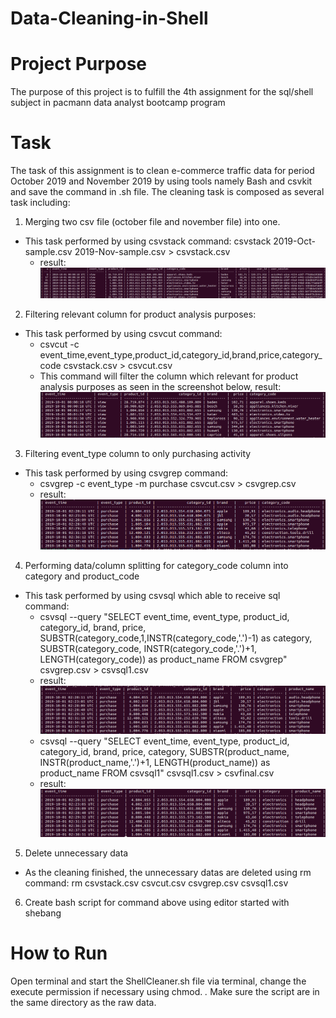 # Data-Cleaning-in-Shell

# Project Purpose
The purpose of this project is to fulfill the 4th assignment for the sql/shell subject in pacmann data analyst bootcamp program

# Task
The task of this assignment is to clean e-commerce traffic data for period October 2019 and November 2019 by using tools namely Bash and csvkit and save the command in .sh file.
The cleaning task is composed as several task including:
1. Merging two csv file (october file and november file) into one.
  - This task performed by using csvstack command:
    csvstack 2019-Oct-sample.csv 2019-Nov-sample.csv > csvstack.csv
    - result:
    ![alt text](https://github.com/hilmikh/Data-Cleaning-in-Shell/blob/main/Screenshot/res_csvstack.png)
2. Filtering relevant column for product analysis purposes:
  - This task performed by using csvcut command:
    - csvcut -c event_time,event_type,product_id,category_id,brand,price,category_code csvstack.csv > csvcut.csv
    - This command will filter the column which relevant for product analysis purposes as seen in the screenshot below, result:
    ![alt text](https://github.com/hilmikh/Data-Cleaning-in-Shell/blob/main/Screenshot/res_csvcut.png)
3. Filtering event_type column to only purchasing activity
  - This task performed by using csvgrep command:
    - csvgrep -c event_type -m purchase csvcut.csv > csvgrep.csv
    - result:
    ![alt text](https://github.com/hilmikh/Data-Cleaning-in-Shell/blob/main/Screenshot/res_csvgrep.png)
4. Performing data/column splitting for category_code column into category and product_code
  - This task performed by using csvsql which able to receive sql command:
    - csvsql --query "SELECT event_time, event_type, product_id, category_id, brand, price, SUBSTR(category_code,1,INSTR(category_code,'.')-1) as category,       SUBSTR(category_code, INSTR(category_code,'.')+1, LENGTH(category_code)) as product_name FROM csvgrep" csvgrep.csv > csvsql1.csv
     - result:
    ![alt text](https://github.com/hilmikh/Data-Cleaning-in-Shell/blob/main/Screenshot/res_csvsql1.png)
    - csvsql --query "SELECT event_time, event_type, product_id, category_id, brand, price, category, SUBSTR(product_name, INSTR(product_name,'.')+1,             LENGTH(product_name)) as product_name FROM csvsql1" csvsql1.csv > csvfinal.csv
     - result:
    ![alt text](https://github.com/hilmikh/Data-Cleaning-in-Shell/blob/main/Screenshot/res_csvsql2.png)
5. Delete unnecessary data
  - As the cleaning finished, the unnecessary datas are deleted using rm command:
  rm csvstack.csv csvcut.csv csvgrep.csv csvsql1.csv
6. Create bash script for command above using editor started with shebang

# How to Run
Open terminal and start the ShellCleaner.sh file via terminal, change the execute permission if necessary using chmod.
*.* Make sure the script are in the same directory as the raw data.



